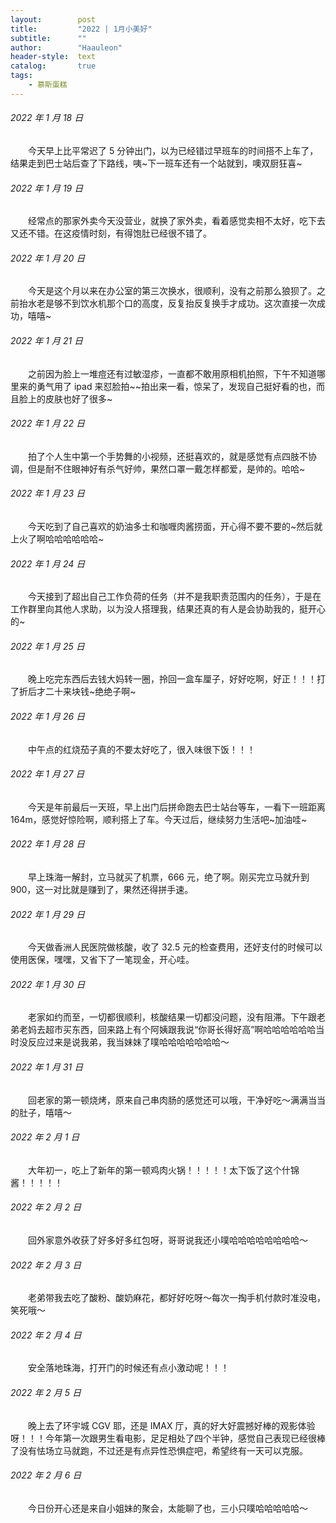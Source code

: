 ```yaml
---
layout:        post
title:         "2022 | 1月小美好"
subtitle:      ""
author:        "Haauleon"
header-style:  text
catalog:       true
tags:
    - 慕斯蛋糕
---
```


###### 2022 年 1 月 18 日
&emsp;&emsp;今天早上比平常迟了 5 分钟出门，以为已经错过早班车的时间搭不上车了，结果走到巴士站后查了下路线，咦~下一班车还有一个站就到，噢双厨狂喜~

###### 2022 年 1 月 19 日
&emsp;&emsp;经常点的那家外卖今天没营业，就换了家外卖，看着感觉卖相不太好，吃下去又还不错。在这疫情时刻，有得饱肚已经很不错了。

###### 2022 年 1 月 20 日
&emsp;&emsp;今天是这个月以来在办公室的第三次换水，很顺利，没有之前那么狼狈了。之前抬水老是够不到饮水机那个口的高度，反复抬反复换手才成功。这次直接一次成功，嘻嘻~

###### 2022 年 1 月 21 日
&emsp;&emsp;之前因为脸上一堆痘还有过敏湿疹，一直都不敢用原相机拍照，下午不知道哪里来的勇气用了 ipad 来怼脸拍~~拍出来一看，惊呆了，发现自己挺好看的也，而且脸上的皮肤也好了很多~

###### 2022 年 1 月 22 日
&emsp;&emsp;拍了个人生中第一个手势舞的小视频，还挺喜欢的，就是感觉有点四肢不协调，但是耐不住眼神好有杀气好帅，果然口罩一戴怎样都爱，是帅的。哈哈~

###### 2022 年 1 月 23 日
&emsp;&emsp;今天吃到了自己喜欢的奶油多士和咖喱肉酱捞面，开心得不要不要的~然后就上火了啊哈哈哈哈哈哈~

###### 2022 年 1 月 24 日
&emsp;&emsp;今天接到了超出自己工作负荷的任务（并不是我职责范围内的任务），于是在工作群里向其他人求助，以为没人搭理我，结果还真的有人是会协助我的，挺开心的~

###### 2022 年 1 月 25 日
&emsp;&emsp;晚上吃完东西后去钱大妈转一圈，拎回一盒车厘子，好好吃啊，好正！！！打了折后才二十来块钱~绝绝子啊~

###### 2022 年 1 月 26 日
&emsp;&emsp;中午点的红烧茄子真的不要太好吃了，很入味很下饭！！！

###### 2022 年 1 月 27 日
&emsp;&emsp;今天是年前最后一天班，早上出门后拼命跑去巴士站台等车，一看下一班距离 164m，感觉好惊险啊，顺利搭上了车。今天过后，继续努力生活吧~加油哇~

###### 2022 年 1 月 28 日
&emsp;&emsp;早上珠海一解封，立马就买了机票，666 元，绝了啊。刚买完立马就升到 900，这一对比就是赚到了，果然还得拼手速。

###### 2022 年 1 月 29 日
&emsp;&emsp;今天做香洲人民医院做核酸，收了 32.5 元的检查费用，还好支付的时候可以使用医保，嘿嘿，又省下了一笔现金，开心哇。

###### 2022 年 1 月 30 日
&emsp;&emsp;老家如约而至，一切都很顺利，核酸结果一切都没问题，没有阻滞。下午跟老弟老妈去超市买东西，回来路上有个阿姨跟我说“你哥长得好高”啊哈哈哈哈哈哈当时没反应过来是说我弟，我当妹妹了噗哈哈哈哈哈哈哈～

###### 2022 年 1 月 31 日
&emsp;&emsp;回老家的第一顿烧烤，原来自己串肉肠的感觉还可以哦，干净好吃～满满当当的肚子，嘻嘻～

###### 2022 年 2 月 1 日
&emsp;&emsp;大年初一，吃上了新年的第一顿鸡肉火锅！！！！！太下饭了这个什锦酱！！！！！

###### 2022 年 2 月 2 日
&emsp;&emsp;回外家意外收获了好多好多红包呀，哥哥说我还小噗哈哈哈哈哈哈哈哈～

###### 2022 年 2 月 3 日
&emsp;&emsp;老弟带我去吃了酸粉、酸奶麻花，都好好吃呀～每次一掏手机付款时准没电，笑死哦～

###### 2022 年 2 月 4 日
&emsp;&emsp;安全落地珠海，打开门的时候还有点小激动呢！！！

###### 2022 年 2 月 5 日
&emsp;&emsp;晚上去了环宇城 CGV 耶，还是 IMAX 厅，真的好大好震撼好棒的观影体验呀！！！今年第一次跟男生看电影，足足相处了四个半钟，感觉自己表现已经很棒了没有怯场立马就跑，不过还是有点异性恐惧症吧，希望终有一天可以克服。

###### 2022 年 2 月 6 日
&emsp;&emsp;今日份开心还是来自小姐妹的聚会，太能聊了也，三小只噗哈哈哈哈哈～